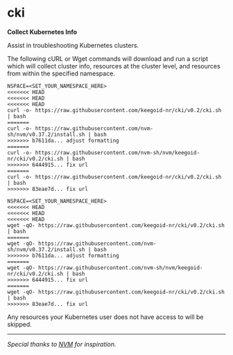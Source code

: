 # cki

**Collect Kubernetes Info**

Assist in troubleshooting Kubernetes clusters.

The following cURL or Wget commands will download and run a script which will collect cluster info, resources at the cluster level, and resources from within the specified namespace.

```
NSPACE=<SET_YOUR_NAMESPACE_HERE>
<<<<<<< HEAD
<<<<<<< HEAD
<<<<<<< HEAD
curl -o- https://raw.githubusercontent.com/keegoid-nr/cki/v0.2/cki.sh | bash
=======
curl -o- https://raw.githubusercontent.com/nvm-sh/nvm/v0.37.2/install.sh | bash
>>>>>>> b7611da... adjust formatting
=======
curl -o- https://raw.githubusercontent.com/nvm-sh/nvm/keegoid-nr/cki/v0.2/cki.sh | bash
>>>>>>> 6444915... fix url
=======
curl -o- https://raw.githubusercontent.com/keegoid-nr/cki/v0.2/cki.sh | bash
>>>>>>> 83eae7d... fix url
```

```
NSPACE=<SET_YOUR_NAMESPACE_HERE>
<<<<<<< HEAD
<<<<<<< HEAD
<<<<<<< HEAD
wget -qO- https://raw.githubusercontent.com/keegoid-nr/cki/v0.2/cki.sh | bash
=======
wget -qO- https://raw.githubusercontent.com/nvm-sh/nvm/v0.37.2/install.sh | bash
>>>>>>> b7611da... adjust formatting
=======
wget -qO- https://raw.githubusercontent.com/nvm-sh/nvm/keegoid-nr/cki/v0.2/cki.sh | bash
>>>>>>> 6444915... fix url
=======
wget -qO- https://raw.githubusercontent.com/keegoid-nr/cki/v0.2/cki.sh | bash
>>>>>>> 83eae7d... fix url
```

Any resources your Kubernetes user does not have access to will be skipped.

---

*Special thanks to [NVM](https://github.com/nvm-sh/nvm) for inspiration.*
